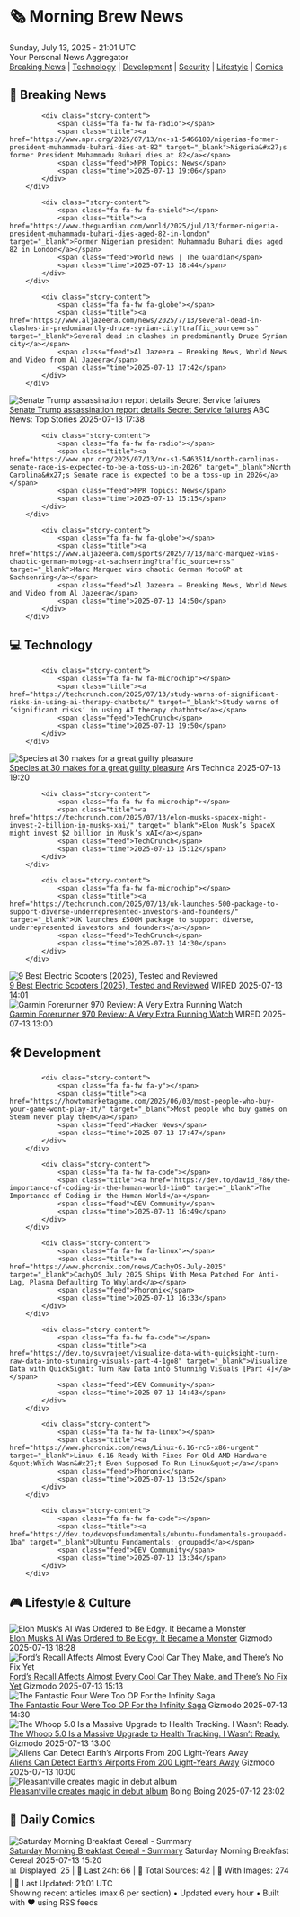 <!-- Processing 54 RSS feeds at 2025-07-13 21:01:32 UTC -->
<!-- Processing: Penny Arcade -->
<!-- Processing: Poorly Drawn Lines -->
<!-- Processing: Dilbert -->
<!-- Processing: Questionable Content -->
<!-- Processing: Dinosaur Comics -->
<!-- Processing: CNN Top Stories -->
<!-- Processing: CNN Breaking News -->
<!-- Processing: BBC World News -->
<!-- Processing: CBC News -->
<!-- Error processing https://rss.cbc.ca/lineup/topstories.xml: The read operation timed out -->
<!-- Processing: Reuters World News -->
<!-- Processing: Guardian World News -->
<!-- Processing: TechCrunch -->
<!-- Processing: The Verge -->
<!-- Processing: Ars Technica -->
<!-- Processing: Slashdot -->
<!-- Processing: Phoronix Linux News -->
<!-- Processing: It's FOSS -->
<!-- Error processing https://itsfoss.com/rss/: The read operation timed out -->
<!-- Processing: DistroWatch -->
<!-- Processing: Linux.com -->
<!-- Processing: Ubuntu Blog -->
<!-- Processing: Martin Fowler -->
<!-- Processing: Coding Horror -->
<!-- Processing: The Pragmatic Engineer -->
<!-- Processing: Kotaku -->
<!-- Processing: Boing Boing -->
<!-- Generated 4 new posts out of 25 feeds processed -->
<div class="newspaper-header">
    <h1 class="newspaper-title">🗞️ Morning Brew News</h1>
    <div class="newspaper-date">Sunday, July 13, 2025 - 21:01 UTC</div>
    <div class="newspaper-subtitle">Your Personal News Aggregator</div>
</div>

<div class="newspaper-nav">
    <a href="#breaking">Breaking News</a> |
    <a href="#tech">Technology</a> |
    <a href="#dev">Development</a> |
    <a href="#security">Security</a> |
    <a href="#lifestyle">Lifestyle</a> |
    <a href="#webcomics">Comics</a>
</div>

<div class="news-section breaking-news" id="breaking">
<h2 class="section-header">🚨 Breaking News</h2>
<div class="stories-container">
<div class="story">
            
            <div class="story-content">
                <span class="fa fa-fw fa-radio"></span>
                <span class="title"><a href="https://www.npr.org/2025/07/13/nx-s1-5466180/nigerias-former-president-muhammadu-buhari-dies-at-82" target="_blank">Nigeria&#x27;s former President Muhammadu Buhari dies at 82</a></span>
                <span class="feed">NPR Topics: News</span>
                <span class="time">2025-07-13 19:06</span>
            </div>
        </div>
<div class="story">
            
            <div class="story-content">
                <span class="fa fa-fw fa-shield"></span>
                <span class="title"><a href="https://www.theguardian.com/world/2025/jul/13/former-nigeria-president-muhammadu-buhari-dies-aged-82-in-london" target="_blank">Former Nigerian president Muhammadu Buhari dies aged 82 in London</a></span>
                <span class="feed">World news | The Guardian</span>
                <span class="time">2025-07-13 18:44</span>
            </div>
        </div>
<div class="story">
            
            <div class="story-content">
                <span class="fa fa-fw fa-globe"></span>
                <span class="title"><a href="https://www.aljazeera.com/news/2025/7/13/several-dead-in-clashes-in-predominantly-druze-syrian-city?traffic_source=rss" target="_blank">Several dead in clashes in predominantly Druze Syrian city</a></span>
                <span class="feed">Al Jazeera – Breaking News, World News and Video from Al Jazeera</span>
                <span class="time">2025-07-13 17:42</span>
            </div>
        </div>
<div class="story">
            <img src="https://s.abcnews.com/images/Politics/Trump-Butler-1-gty-jm-241004_1728055199364_hpMain_4x3t_384.jpg" alt="Senate Trump assassination report details Secret Service failures" class="story-image" loading="lazy" onerror="this.style.display='none'">
            <div class="story-content">
                <span class="fa fa-fw fa-tv"></span>
                <span class="title"><a href="https://abcnews.go.com/Politics/senate-trump-assassination-report-details-secret-service-failures/story?id=123719300" target="_blank">Senate Trump assassination report details Secret Service failures</a></span>
                <span class="feed">ABC News: Top Stories</span>
                <span class="time">2025-07-13 17:38</span>
            </div>
        </div>
<div class="story">
            
            <div class="story-content">
                <span class="fa fa-fw fa-radio"></span>
                <span class="title"><a href="https://www.npr.org/2025/07/13/nx-s1-5463514/north-carolinas-senate-race-is-expected-to-be-a-toss-up-in-2026" target="_blank">North Carolina&#x27;s Senate race is expected to be a toss-up in 2026</a></span>
                <span class="feed">NPR Topics: News</span>
                <span class="time">2025-07-13 15:15</span>
            </div>
        </div>
<div class="story">
            
            <div class="story-content">
                <span class="fa fa-fw fa-globe"></span>
                <span class="title"><a href="https://www.aljazeera.com/sports/2025/7/13/marc-marquez-wins-chaotic-german-motogp-at-sachsenring?traffic_source=rss" target="_blank">Marc Marquez wins chaotic German MotoGP at Sachsenring</a></span>
                <span class="feed">Al Jazeera – Breaking News, World News and Video from Al Jazeera</span>
                <span class="time">2025-07-13 14:50</span>
            </div>
        </div>
</div>
</div>
<div class="news-section tech-news" id="tech">
<h2 class="section-header">💻 Technology</h2>
<div class="stories-container">
<div class="story">
            
            <div class="story-content">
                <span class="fa fa-fw fa-microchip"></span>
                <span class="title"><a href="https://techcrunch.com/2025/07/13/study-warns-of-significant-risks-in-using-ai-therapy-chatbots/" target="_blank">Study warns of ‘significant risks’ in using AI therapy chatbots</a></span>
                <span class="feed">TechCrunch</span>
                <span class="time">2025-07-13 19:50</span>
            </div>
        </div>
<div class="story">
            <img src="https://cdn.arstechnica.net/wp-content/uploads/2025/07/speciesTOP-500x500.jpg" alt="Species at 30 makes for a great guilty pleasure" class="story-image" loading="lazy" onerror="this.style.display='none'">
            <div class="story-content">
                <span class="fa fa-fw fa-cog"></span>
                <span class="title"><a href="https://arstechnica.com/culture/2025/07/species-at-30-makes-for-a-great-guilty-pleasure/" target="_blank">Species at 30 makes for a great guilty pleasure</a></span>
                <span class="feed">Ars Technica</span>
                <span class="time">2025-07-13 19:20</span>
            </div>
        </div>
<div class="story">
            
            <div class="story-content">
                <span class="fa fa-fw fa-microchip"></span>
                <span class="title"><a href="https://techcrunch.com/2025/07/13/elon-musks-spacex-might-invest-2-billion-in-musks-xai/" target="_blank">Elon Musk’s SpaceX might invest $2 billion in Musk’s xAI</a></span>
                <span class="feed">TechCrunch</span>
                <span class="time">2025-07-13 15:12</span>
            </div>
        </div>
<div class="story">
            
            <div class="story-content">
                <span class="fa fa-fw fa-microchip"></span>
                <span class="title"><a href="https://techcrunch.com/2025/07/13/uk-launches-500-package-to-support-diverse-underrepresented-investors-and-founders/" target="_blank">UK launches £500M package to support diverse, underrepresented investors and founders</a></span>
                <span class="feed">TechCrunch</span>
                <span class="time">2025-07-13 14:30</span>
            </div>
        </div>
<div class="story">
            <img src="https://media.wired.com/photos/686ec87c2d78d816921763f0/master/pass/The%20Best%20Electric%20Scooters.png" alt="9 Best Electric Scooters (2025), Tested and Reviewed" class="story-image" loading="lazy" onerror="this.style.display='none'">
            <div class="story-content">
                <span class="fa fa-fw fa-bolt"></span>
                <span class="title"><a href="https://www.wired.com/gallery/best-electric-scooters/" target="_blank">9 Best Electric Scooters (2025), Tested and Reviewed</a></span>
                <span class="feed">WIRED</span>
                <span class="time">2025-07-13 14:01</span>
            </div>
        </div>
<div class="story">
            <img src="https://media.wired.com/photos/687191d2efa0064cf10eee1d/master/pass/Review-%20Garmin%20Forerunner%20970%20Courtesy%20of%20Garmin.png" alt="Garmin Forerunner 970 Review: A Very Extra Running Watch" class="story-image" loading="lazy" onerror="this.style.display='none'">
            <div class="story-content">
                <span class="fa fa-fw fa-bolt"></span>
                <span class="title"><a href="https://www.wired.com/review/garmin-forerunner-970/" target="_blank">Garmin Forerunner 970 Review: A Very Extra Running Watch</a></span>
                <span class="feed">WIRED</span>
                <span class="time">2025-07-13 13:00</span>
            </div>
        </div>
</div>
</div>
<div class="news-section dev-news" id="dev">
<h2 class="section-header">🛠️ Development</h2>
<div class="stories-container">
<div class="story">
            
            <div class="story-content">
                <span class="fa fa-fw fa-y"></span>
                <span class="title"><a href="https://howtomarketagame.com/2025/06/03/most-people-who-buy-your-game-wont-play-it/" target="_blank">Most people who buy games on Steam never play them</a></span>
                <span class="feed">Hacker News</span>
                <span class="time">2025-07-13 17:47</span>
            </div>
        </div>
<div class="story">
            
            <div class="story-content">
                <span class="fa fa-fw fa-code"></span>
                <span class="title"><a href="https://dev.to/david_786/the-importance-of-coding-in-the-human-world-1im0" target="_blank">The Importance of Coding in the Human World</a></span>
                <span class="feed">DEV Community</span>
                <span class="time">2025-07-13 16:49</span>
            </div>
        </div>
<div class="story">
            
            <div class="story-content">
                <span class="fa fa-fw fa-linux"></span>
                <span class="title"><a href="https://www.phoronix.com/news/CachyOS-July-2025" target="_blank">CachyOS July 2025 Ships With Mesa Patched For Anti-Lag, Plasma Defaulting To Wayland</a></span>
                <span class="feed">Phoronix</span>
                <span class="time">2025-07-13 16:33</span>
            </div>
        </div>
<div class="story">
            
            <div class="story-content">
                <span class="fa fa-fw fa-code"></span>
                <span class="title"><a href="https://dev.to/suvrajeet/visualize-data-with-quicksight-turn-raw-data-into-stunning-visuals-part-4-1go8" target="_blank">Visualize Data with QuickSight: Turn Raw Data into Stunning Visuals [Part 4]</a></span>
                <span class="feed">DEV Community</span>
                <span class="time">2025-07-13 14:43</span>
            </div>
        </div>
<div class="story">
            
            <div class="story-content">
                <span class="fa fa-fw fa-linux"></span>
                <span class="title"><a href="https://www.phoronix.com/news/Linux-6.16-rc6-x86-urgent" target="_blank">Linux 6.16 Ready With Fixes For Old AMD Hardware &quot;Which Wasn&#x27;t Even Supposed To Run Linux&quot;</a></span>
                <span class="feed">Phoronix</span>
                <span class="time">2025-07-13 13:52</span>
            </div>
        </div>
<div class="story">
            
            <div class="story-content">
                <span class="fa fa-fw fa-code"></span>
                <span class="title"><a href="https://dev.to/devopsfundamentals/ubuntu-fundamentals-groupadd-1ba" target="_blank">Ubuntu Fundamentals: groupadd</a></span>
                <span class="feed">DEV Community</span>
                <span class="time">2025-07-13 13:34</span>
            </div>
        </div>
</div>
</div>
<div class="news-section lifestyle-news" id="lifestyle">
<h2 class="section-header">🎮 Lifestyle & Culture</h2>
<div class="stories-container">
<div class="story">
            <img src="https://gizmodo.com/app/uploads/2024/08/grok-x-twitter-image.jpg" alt="Elon Musk’s AI Was Ordered to Be Edgy. It Became a Monster" class="story-image" loading="lazy" onerror="this.style.display='none'">
            <div class="story-content">
                <span class="fa fa-fw fa-computer"></span>
                <span class="title"><a href="https://gizmodo.com/elon-musks-ai-was-ordered-to-be-edgy-it-became-a-monster-2000628691" target="_blank">Elon Musk’s AI Was Ordered to Be Edgy. It Became a Monster</a></span>
                <span class="feed">Gizmodo</span>
                <span class="time">2025-07-13 18:28</span>
            </div>
        </div>
<div class="story">
            <img src="https://gizmodo.com/app/uploads/2024/09/A-Ford-F-150-on-a-sales-lot-in-Miami.jpg" alt="Ford’s Recall Affects Almost Every Cool Car They Make, and There’s No Fix Yet" class="story-image" loading="lazy" onerror="this.style.display='none'">
            <div class="story-content">
                <span class="fa fa-fw fa-computer"></span>
                <span class="title"><a href="https://gizmodo.com/fords-recall-affects-almost-every-cool-car-they-make-and-theres-no-fix-yet-2000628676" target="_blank">Ford’s Recall Affects Almost Every Cool Car They Make, and There’s No Fix Yet</a></span>
                <span class="feed">Gizmodo</span>
                <span class="time">2025-07-13 15:13</span>
            </div>
        </div>
<div class="story">
            <img src="https://gizmodo.com/app/uploads/2025/06/fantastic-four-newhed.jpg" alt="The Fantastic Four Were Too OP For the Infinity Saga" class="story-image" loading="lazy" onerror="this.style.display='none'">
            <div class="story-content">
                <span class="fa fa-fw fa-computer"></span>
                <span class="title"><a href="https://gizmodo.com/the-fantastic-four-were-too-op-for-the-infinity-saga-2000628605" target="_blank">The Fantastic Four Were Too OP For the Infinity Saga</a></span>
                <span class="feed">Gizmodo</span>
                <span class="time">2025-07-13 14:30</span>
            </div>
        </div>
<div class="story">
            <img src="https://gizmodo.com/app/uploads/2025/07/whoop-5-band-review-10.jpg" alt="The Whoop 5.0 Is a Massive Upgrade to Health Tracking. I Wasn’t Ready." class="story-image" loading="lazy" onerror="this.style.display='none'">
            <div class="story-content">
                <span class="fa fa-fw fa-computer"></span>
                <span class="title"><a href="https://gizmodo.com/the-whoop-5-0-is-a-massive-upgrade-to-health-tracking-i-wasnt-ready-2000628501" target="_blank">The Whoop 5.0 Is a Massive Upgrade to Health Tracking. I Wasn’t Ready.</a></span>
                <span class="feed">Gizmodo</span>
                <span class="time">2025-07-13 13:00</span>
            </div>
        </div>
<div class="story">
            <img src="https://gizmodo.com/app/uploads/2025/07/airport-radar-air-traffic-control.jpg" alt="Aliens Can Detect Earth’s Airports From 200 Light-Years Away" class="story-image" loading="lazy" onerror="this.style.display='none'">
            <div class="story-content">
                <span class="fa fa-fw fa-computer"></span>
                <span class="title"><a href="https://gizmodo.com/aliens-can-detect-earths-airports-from-200-light-years-away-2000627049" target="_blank">Aliens Can Detect Earth’s Airports From 200 Light-Years Away</a></span>
                <span class="feed">Gizmodo</span>
                <span class="time">2025-07-13 10:00</span>
            </div>
        </div>
<div class="story">
            <img src="https://i0.wp.com/boingboing.net/wp-content/uploads/2025/07/pleasantville-scaled.jpg?fit=2560%2C1522&amp;quality=60&amp;ssl=1" alt="Pleasantville creates magic in debut album" class="story-image" loading="lazy" onerror="this.style.display='none'">
            <div class="story-content">
                <span class="fa fa-fw fa-arrow-right"></span>
                <span class="title"><a href="https://boingboing.net/2025/07/12/digital-age-duo-pleasantville-creates-magic-without-meeting-in-studio-for-debut-album.html" target="_blank">Pleasantville creates magic in debut album</a></span>
                <span class="feed">Boing Boing</span>
                <span class="time">2025-07-12 23:02</span>
            </div>
        </div>
</div>
</div>
<div class="news-section webcomics-section" id="webcomics">
<h2 class="section-header">🎨 Daily Comics</h2>
<div class="stories-container">
<div class="story">
            <img src="https://www.smbc-comics.com/comics/1752300534-20250713.png" alt="Saturday Morning Breakfast Cereal - Summary" class="story-image" loading="lazy" onerror="this.style.display='none'">
            <div class="story-content">
                <span class="fa fa-fw fa-smile"></span>
                <span class="title"><a href="https://www.smbc-comics.com/comic/summary" target="_blank">Saturday Morning Breakfast Cereal - Summary</a></span>
                <span class="feed">Saturday Morning Breakfast Cereal</span>
                <span class="time">2025-07-13 15:20</span>
            </div>
        </div>
</div>
</div>

<div class="newspaper-footer">
    <div class="stats">
        📊 Displayed: 25 | 📅 Last 24h: 66 | 📡 Total Sources: 42 | 📸 With Images: 274 |
        🔄 Last Updated: 21:01 UTC
    </div>
    <div class="footer-note">
        Showing recent articles (max 6 per section) • Updated every hour • Built with ❤️ using RSS feeds
    </div>
</div>
